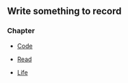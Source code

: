 ## Write something to record


### Chapter 

- [Code](https://github.com/siniangy/Blog/projects/1)

- [Read](https://github.com/siniangy/Blog/projects/2)

- [Life](https://github.com/siniangy/Blog/projects/3) 
